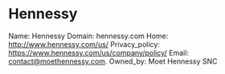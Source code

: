 
# Hennessy

Name: Hennessy
Domain: hennessy.com
Home: http://www.hennessy.com/us/
Privacy_policy: https://www.hennessy.com/us/company/policy/
Email: contact@moethennessy.com.
Owned_by: Moet Hennessy SNC
